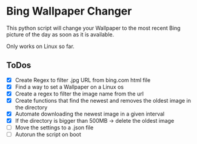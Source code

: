 # Bing Wallpaper Changer

This python script will change your Wallpaper to the most recent Bing picture of the day as soon as it is available.

Only works on Linux so far.

## ToDos
- [x] Create Regex to filter .jpg URL from bing.com html file
- [x] Find a way to set a Wallpaper on a Linux os
- [x] Create a regex to filter the image name from the url 
- [x] Create functions that find the newest and removes the oldest image in the directory
- [x] Automate downloading the newest image in a given interval
- [x] If the directory is bigger than 500MB -> delete the oldest image
- [ ] Move the settings to a .json file
- [ ] Autorun the script on boot